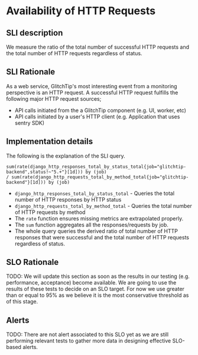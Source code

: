 # Availability of HTTP Requests

## SLI description
We measure the ratio of the total number of successful HTTP requests and the total number of HTTP requests regardless of status.

## SLI Rationale

As a web service, GlitchTip's most interesting event from a monitoring perspective is an HTTP request. A successful HTTP request fulfills the following major HTTP request sources;

* API calls initiated from the a GlitchTip component (e.g. UI, worker, etc)
* API calls initiated by a user's HTTP client (e.g. Application that uses sentry SDK)

## Implementation details

The following is the explanation of the SLI query.

    sum(rate(django_http_responses_total_by_status_total{job="glitchtip-backend",status!~"5.+"}[1d])) by (job)
    / sum(rate(django_http_requests_total_by_method_total{job="glitchtip-backend"}[1d])) by (job)


* `django_http_responses_total_by_status_total` - Queries the total number of HTTP responses by HTTP status
* `django_http_requests_total_by_method_total` - Queries the total number of HTTP requests by method
* The `rate` function ensures missing metrics are extrapolated properly.
* The `sum` function aggregates all the responses/requests by job.
* The whole query queries the derived ratio of total number of HTTP responses that were successful and the total number of HTTP requests regardless of status.

## SLO Rationale

TODO: We will update this section as soon as the results in our testing (e.g. performance, acceptance) become available. We are going to use the results of these tests to decide on an SLO target. For now we use greater than or equal to 95% as we believe it is the most conservative threshold as of this stage.

## Alerts

TODO: There are not alert associated to this SLO yet as we are still performing relevant tests to gather more data in designing effective SLO-based alerts.
